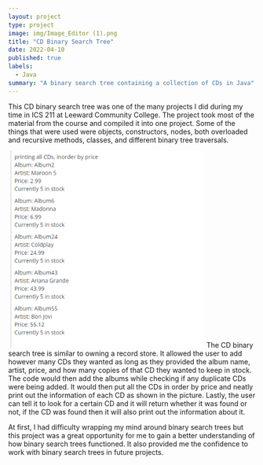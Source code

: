 ```yaml
---
layout: project
type: project
image: img/Image_Editor (1).png
title: "CD Binary Search Tree"
date: 2022-04-10
published: true
labels:
  - Java
summary: "A binary search tree containing a collection of CDs in Java"
---
```


This CD binary search tree was one of the many projects I did during my time in ICS 211 at Leeward Community College. The project took most of the material from the course and compiled it into one project. Some of the things that were used were objects, constructors, nodes, both overloaded and recursive methods, classes, and different binary tree traversals.

<img width="400px" class="rounded float-start pe-4" src="../img/Cropped_Image.png">
The CD binary search tree is similar to owning a record store. It allowed the user to add however many CDs they wanted as long as they provided the album name, artist, price, and how many copies of that CD they wanted to keep in stock. The code would then add the albums while checking if any duplicate CDs were being added. It would then put all the CDs in order by price and neatly print out the information of each CD as shown in the picture. Lastly, the user can tell it to look for a certain CD and it will return whether it was found or not, if the CD was found then it will also print out the information about it.

At first, I had difficulty wrapping my mind around binary search trees but this project was a great opportunity for me to gain a better understanding of how binary search trees functioned. It also provided me the confidence to work with binary search trees in future projects. 
